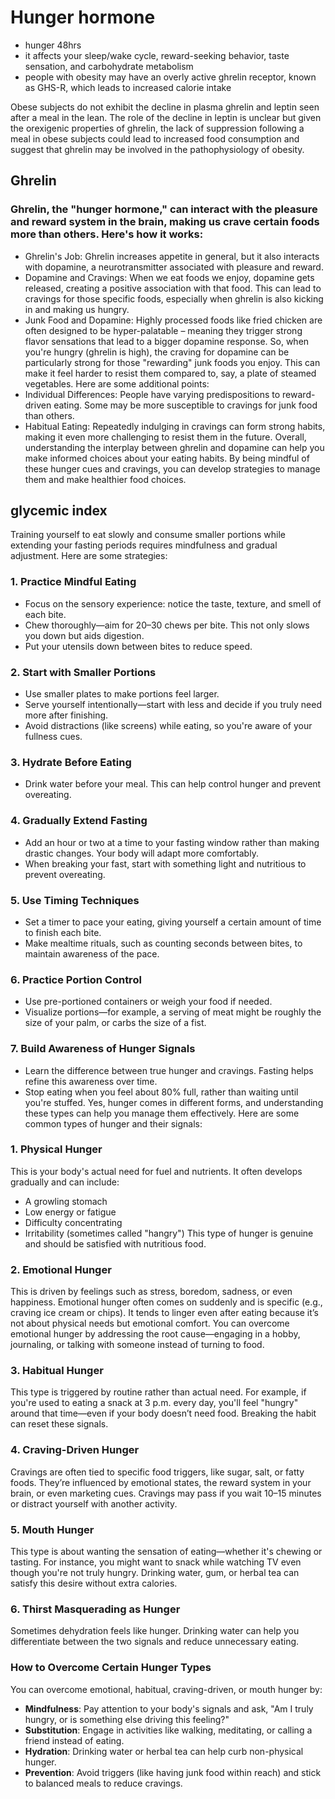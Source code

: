 # Hunger hormone

- hunger 48hrs
- it affects your sleep/wake cycle, reward-seeking behavior, taste sensation, and carbohydrate metabolism
- people with obesity may have an overly active ghrelin receptor, known as GHS-R, which leads to increased calorie intake

Obese subjects do not exhibit the decline in plasma ghrelin and leptin seen after a meal in the lean. The role of the decline in leptin is unclear but given the orexigenic properties of ghrelin, the lack of suppression following a meal in obese subjects could lead to increased food consumption and suggest that ghrelin may be involved in the pathophysiology of obesity.

## Ghrelin

### Ghrelin, the "hunger hormone," can interact with the pleasure and reward system in the brain, making us crave certain foods more than others. Here's how it works:

- Ghrelin's Job: Ghrelin increases appetite in general, but it also interacts with dopamine, a neurotransmitter associated with pleasure and reward.
- Dopamine and Cravings: When we eat foods we enjoy, dopamine gets released, creating a positive association with that food. This can lead to cravings for those specific foods, especially when ghrelin is also kicking in and making us hungry.
- Junk Food and Dopamine: Highly processed foods like fried chicken are often designed to be hyper-palatable – meaning they trigger strong flavor sensations that lead to a bigger dopamine response.
So, when you're hungry (ghrelin is high), the craving for dopamine can be particularly strong for those "rewarding" junk foods you enjoy. This can make it feel harder to resist them compared to, say, a plate of steamed vegetables.
Here are some additional points:
- Individual Differences: People have varying predispositions to reward-driven eating. Some may be more susceptible to cravings for junk food than others.
- Habitual Eating: Repeatedly indulging in cravings can form strong habits, making it even more challenging to resist them in the future.
Overall, understanding the interplay between ghrelin and dopamine can help you make informed choices about your eating habits. By being mindful of these hunger cues and cravings, you can develop strategies to manage them and make healthier food choices.

## glycemic index

Training yourself to eat slowly and consume smaller portions while extending your fasting periods requires mindfulness and gradual adjustment. Here are some strategies:

### 1. **Practice Mindful Eating**
   - Focus on the sensory experience: notice the taste, texture, and smell of each bite.
   - Chew thoroughly—aim for 20–30 chews per bite. This not only slows you down but aids digestion.
   - Put your utensils down between bites to reduce speed.

### 2. **Start with Smaller Portions**
   - Use smaller plates to make portions feel larger.
   - Serve yourself intentionally—start with less and decide if you truly need more after finishing.
   - Avoid distractions (like screens) while eating, so you're aware of your fullness cues.

### 3. **Hydrate Before Eating**
   - Drink water before your meal. This can help control hunger and prevent overeating.

### 4. **Gradually Extend Fasting**
   - Add an hour or two at a time to your fasting window rather than making drastic changes. Your body will adapt more comfortably.
   - When breaking your fast, start with something light and nutritious to prevent overeating.

### 5. **Use Timing Techniques**
   - Set a timer to pace your eating, giving yourself a certain amount of time to finish each bite.
   - Make mealtime rituals, such as counting seconds between bites, to maintain awareness of the pace.

### 6. **Practice Portion Control**
   - Use pre-portioned containers or weigh your food if needed.
   - Visualize portions—for example, a serving of meat might be roughly the size of your palm, or carbs the size of a fist.

### 7. **Build Awareness of Hunger Signals**
   - Learn the difference between true hunger and cravings. Fasting helps refine this awareness over time.
   - Stop eating when you feel about 80% full, rather than waiting until you're stuffed.
Yes, hunger comes in different forms, and understanding these types can help you manage them effectively. Here are some common types of hunger and their signals:

### **1. Physical Hunger**
This is your body's actual need for fuel and nutrients. It often develops gradually and can include:
- A growling stomach
- Low energy or fatigue
- Difficulty concentrating
- Irritability (sometimes called "hangry")
This type of hunger is genuine and should be satisfied with nutritious food.

### **2. Emotional Hunger**
This is driven by feelings such as stress, boredom, sadness, or even happiness. Emotional hunger often comes on suddenly and is specific (e.g., craving ice cream or chips). It tends to linger even after eating because it’s not about physical needs but emotional comfort. You can overcome emotional hunger by addressing the root cause—engaging in a hobby, journaling, or talking with someone instead of turning to food.

### **3. Habitual Hunger**
This type is triggered by routine rather than actual need. For example, if you're used to eating a snack at 3 p.m. every day, you'll feel "hungry" around that time—even if your body doesn’t need food. Breaking the habit can reset these signals.

### **4. Craving-Driven Hunger**
Cravings are often tied to specific food triggers, like sugar, salt, or fatty foods. They’re influenced by emotional states, the reward system in your brain, or even marketing cues. Cravings may pass if you wait 10–15 minutes or distract yourself with another activity.

### **5. Mouth Hunger**
This type is about wanting the sensation of eating—whether it's chewing or tasting. For instance, you might want to snack while watching TV even though you're not truly hungry. Drinking water, gum, or herbal tea can satisfy this desire without extra calories.

### **6. Thirst Masquerading as Hunger**
Sometimes dehydration feels like hunger. Drinking water can help you differentiate between the two signals and reduce unnecessary eating.

### **How to Overcome Certain Hunger Types**
You can overcome emotional, habitual, craving-driven, or mouth hunger by:
- **Mindfulness**: Pay attention to your body's signals and ask, "Am I truly hungry, or is something else driving this feeling?"
- **Substitution**: Engage in activities like walking, meditating, or calling a friend instead of eating.
- **Hydration**: Drinking water or herbal tea can help curb non-physical hunger.
- **Prevention**: Avoid triggers (like having junk food within reach) and stick to balanced meals to reduce cravings.
